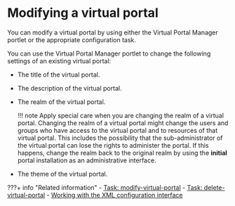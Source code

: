 # Modifying a virtual portal

You can modify a virtual portal by using either the Virtual Portal Manager portlet or the appropriate configuration task.

You can use the Virtual Portal Manager portlet to change the following settings of an existing virtual portal:

-   The title of the virtual portal.
-   The description of the virtual portal.
-   The realm of the virtual portal.

    !!! note
        Apply special care when you are changing the realm of a virtual portal. Changing the realm of a virtual portal might change the users and groups who have access to the virtual portal and to resources of that virtual portal. This includes the possibility that the sub-administrator of the virtual portal can lose the rights to administer the portal. If this happens, change the realm back to the original realm by using the **initial** portal installation as an administrative interface.

-   The theme of the virtual portal.


???+ info "Related information"
    - [Task: modify-virtual-portal](../../vp_reference/vp_command_ref/portal_cfg_adm_vp/advp_cfgtsk_modify.md)
    - [Task: delete-virtual-portal](../../vp_reference/vp_command_ref/portal_cfg_adm_vp/advp_cfgtsk_delete.md)
    - [Working with the XML configuration interface](../../../../extend_dx/development_tools/portal_admin_tools/xml_config_interface/working_xml_config_interface/index.md)

